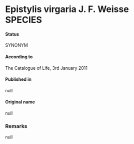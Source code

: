 Epistylis virgaria J. F. Weisse SPECIES
=======

#### Status
SYNONYM

#### According to
The Catalogue of Life, 3rd January 2011

#### Published in
null

#### Original name
null

### Remarks
null